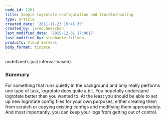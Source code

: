 ```yaml
---
node_id: 1261
title: Sample logrotate configuration and troubleshooting
type: article
created_date: '2011-11-23 19:45:35'
created_by: jered.heeschen
last_modified_date: '2015-12-31 17:0617'
last_modified_by: stephanie.fillmon
products: Cloud Servers
body_format: tinymce
---
```


undefined&rsquo;s just interval-based).

### Summary

For something that runs quietly in the background and only really
performs one type of task, logrotate does quite a bit. You hopefully
understand logrotate better than you wanted to. At the least you should
be able to set up new logrotate config files for your own purposes,
either creating them from scratch or copying existing configs and
modifying them appropriately. And most importantly, you can keep your
logs from getting out of control.

